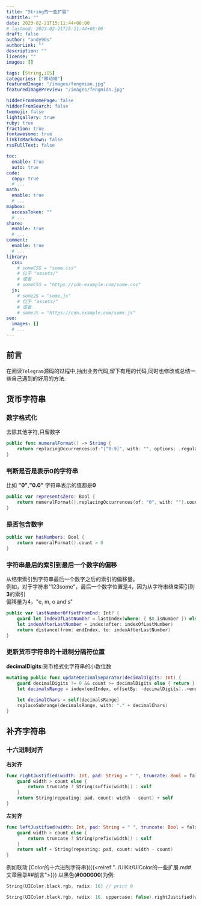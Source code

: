 ```yaml
---
title: "String的一些扩展"
subtitle: ""
date: 2023-02-21T15:11:44+08:00
# lastmod: 2023-02-21T15:11:44+08:00
draft: false
author: "andy90s"
authorLink: ""
description: ""
license: ""
images: []

tags: [String,iOS]
categories: ["移动端"]
featuredImage: "/images/fengmian.jpg"
featuredImagePreview: "/images/fengmian.jpg"

hiddenFromHomePage: false
hiddenFromSearch: false
twemoji: false
lightgallery: true
ruby: true
fraction: true
fontawesome: true
linkToMarkdown: false
rssFullText: false

toc:
  enable: true
  auto: true
code:
  copy: true
  # ...
math:
  enable: true
  # ...
mapbox:
  accessToken: ""
  # ...
share:
  enable: true
  # ...
comment:
  enable: true
  # ...
library:
  css:
    # someCSS = "some.css"
    # 位于 "assets/"
    # 或者
    # someCSS = "https://cdn.example.com/some.css"
  js:
    # someJS = "some.js"
    # 位于 "assets/"
    # 或者
    # someJS = "https://cdn.example.com/some.js"
seo:
  images: []
  # ...
---
```

<!--more-->
## 前言
在阅读`Telegram`源码的过程中,抽出业务代码,留下有用的代码,同时也修改或总结一些自己遇到的好用的方法.

## 货币字符串

### 数字格式化
去除其他字符,只留数字
```swift
public func numeralFormat() -> String {
    return replacingOccurrences(of:"[^0-9]", with: "", options: .regularExpression)
}
```
### 判断是否是表示0的字符串
比如 **"0"**,**"0.0"** 字符串表示的值都是**0**
```swift
public var representsZero: Bool {
    return numeralFormat().replacingOccurrences(of: "0", with: "").count == 0
}
```
### 是否包含数字
```swift
public var hasNumbers: Bool {
    return numeralFormat().count > 0
}
```
### 字符串最后的索引到最后一个数字的偏移
从结束索引到字符串最后一个数字之后的索引的偏移量。     
例如，对于字符串"123some"，最后一个数字位置是4，因为从字符串结束索引到**3**的索引        
偏移量为4，"e, m, o and s"
```swift
public var lastNumberOffsetFromEnd: Int? {
    guard let indexOfLastNumber = lastIndex(where: { $0.isNumber }) else { return nil }
    let indexAfterLastNumber = index(after: indexOfLastNumber)
    return distance(from: endIndex, to: indexAfterLastNumber)
}
```

### 更新货币字符串的十进制分隔符位置
**decimalDigits**:货币格式化字符串的小数位数
```swift
mutating public func updateDecimalSeparator(decimalDigits: Int) {
    guard decimalDigits != 0 && count >= decimalDigits else { return }
    let decimalsRange = index(endIndex, offsetBy: -decimalDigits)..<endIndex
    
    let decimalChars = self[decimalsRange]
    replaceSubrange(decimalsRange, with: "." + decimalChars)
}
```
## 补齐字符串
### 十六进制对齐
**右对齐**
```swift
func rightJustified(width: Int, pad: String = " ", truncate: Bool = false) -> String {
    guard width > count else {
        return truncate ? String(suffix(width)) : self
    }
    return String(repeating: pad, count: width - count) + self
}
```
**左对齐**
```swift
func leftJustified(width: Int, pad: String = " ", truncate: Bool = false) -> String {
    guard width > count else {
        return truncate ? String(prefix(width)) : self
    }
    return self + String(repeating: pad, count: width - count)
}
```
例如联动 [Color的十六进制字符串]({{<relref "../UIKit/UIColor的一些扩展.md#文章目录##前言">}})
以黑色(**#000000**)为例: 
```swift
String(UIColor.black.rgb, radix: 16) // print 0
```
```swift
String(UIColor.black.rgb, radix: 16, uppercase: false).rightJustified(width: 6,pad: "0") // print 000000
```


